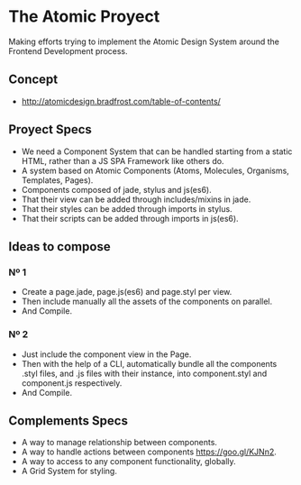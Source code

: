 # The Atomic Proyect
Making efforts trying to implement the Atomic Design System around the Frontend Development process.

## Concept

* http://atomicdesign.bradfrost.com/table-of-contents/

## Proyect Specs

* We need a Component System that can be handled starting from a static HTML, rather than a JS SPA Framework like others do.
* A system based on Atomic Components (Atoms, Molecules, Organisms, Templates, Pages).
* Components composed of jade, stylus and js(es6).
* That their view can be added through includes/mixins in jade.
* That their styles can be added through imports in stylus.
* That their scripts can be added through imports in js(es6).

## Ideas to compose

### Nº 1
* Create a page.jade, page.js(es6) and page.styl per view.
* Then include manually all the assets of the components on parallel.
* And Compile.

### Nº 2
* Just include the component view in the Page.
* Then with the help of a CLI, automatically bundle all the components .styl files, and .js files with their instance, into component.styl and component.js respectively.
* And Compile.

## Complements Specs
* A way to manage relationship between components.
* A way to handle actions between components https://goo.gl/KJNn2.
* A way to access to any component functionality, globally.
* A Grid System for styling.
